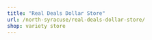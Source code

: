 ```yaml
---
title: "Real Deals Dollar Store"
url: /north-syracuse/real-deals-dollar-store/
shop: variety store
---
```

